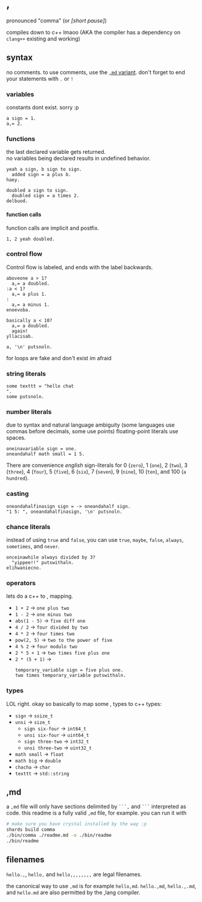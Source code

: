 # ,

pronounced "comma" (or _[short pause]_)

compiles down to c++ lmaoo (AKA the compiler has a dependency on `clang++` existing and working)

## syntax

no comments. to use comments, use the [`,md` variant](#md).
don't forget to end your statements with `.` or `!`

### variables

constants dont exist. sorry :p

```,
a sign = 1.
a,= 2.
```

### functions

the last declared variable gets returned.  
no variables being declared results in undefined behavior.

```,
yeah a sign, b sign to sign.
  added sign = a plus b.
haey.

doubled a sign to sign.
  doubled sign = a times 2.
delbuod.
```

#### function calls

function calls are implicit and postfix.

```,
1, 2 yeah doubled.
```

### control flow

Control flow is labeled, and ends with the label backwards.

```,
aboveone a > 1?
  a,= a doubled.
:a < 1?
  a,= a plus 1.
:
  a,= a minus 1.
enoevoba.

basically a < 10?
  a,= a doubled.
  again!
yllacisab.

a, '\n' putsnoln.
```

for loops are fake and don't exist im afraid

### string literals

```,
some texttt = "hello chat
".
some putsnoln.
```

### number literals

due to syntax and natural language ambiguity (some languages use commas before decimals, some use points) floating-point literals use spaces.

```,
oneinavariable sign = one.
oneandahalf math small = 1 5.
```

There are convenience _english_ sign-literals for 0 (`zero`), 1 (`one`), 2 (`two`), 3 (`three`), 4 (`four`), 5 (`five`), 6 (`six`), 7 (`seven`), 9 (`nine`), 10 (`ten`), and 100 (`a hundred`).

### casting

```,
oneandahalfinasign sign = -> oneandahalf sign.
"1 5: ", oneandahalfinasign, '\n' putsnoln.
```

### chance literals

instead of using `true` and `false`, you can use `true`, `maybe`, `false`, `always`, `sometimes`, and `never`.

```,
onceinawhile always divided by 3?
  "yippee!!" putswithaln.
elihwaniecno.
```

### operators

lets do a c++ to , mapping.

- `1 + 2` -> `one plus two`
- `1 - 2` -> `one minus two`
- `abs(1 - 5)` -> `five diff one`
- `4 / 2` -> `four divided by two`
- `4 * 2` -> `four times two`
- `pow(2, 5)` -> `two to the power of five`
- `4 % 2` -> `four modulo two`
- `2 * 5 + 1` -> `two times five plus one`
- `2 * (5 + 1)` ->
  ```,
  temporary_variable sign = five plus one.
  two times temporary_variable putswithaln.
  ```

### types

LOL right. okay so basically to map some , types to c++ types:

- `sign` -> `ssize_t`
- `unsi` -> `size_t`
  - `sign six-four` -> `int64_t`
  - `unsi six-four` -> `uint64_t`
  - `sign three-two` -> `int32_t`
  - `unsi three-two` -> `uint32_t`
- `math small` -> `float`
- `math big` -> `double`
- `chacha` -> `char`
- `texttt` -> `std::string`

## ,md

a `,md` file will only have sections delimited by <code>\`\`\`,</code> and <code>\`\`\`</code> interpreted as code. this readme is a fully valid `,md` file, for example. you can run it with

```sh
# make sure you have crystal installed by the way :p
shards build comma
./bin/comma ./readme.md -o ./bin/readme
./bin/readme
```

## filenames

`hello.,`, `hello,` and `hello,,,,,,,,` are legal filenames.

the canonical way to use `,md` is for example `hello,md`. `hello.,md`, `hello.,.md`, and `hello.md` are also permitted by the ,lang compiler.
